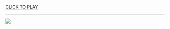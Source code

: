 
<a href="https://premium76.site?title=2048_games_unblocked&ref=13M">CLICK TO PLAY</a></h3>
<hr>

<a href="https://premium76.site?title=2048_games_unblocked&ref=13M"><img src="https://clearcache.store/games.png"></a>


